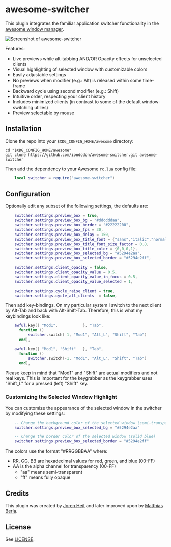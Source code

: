 # awesome-switcher

This plugin integrates the familiar application switcher functionality in the
[awesome window manager](https://github.com/awesomeWM/awesome).

![Screenshot of awesome-switcher](screenshot.gif)

Features:

- Live previews while alt-tabbing AND/OR Opacity effects for unselected clients
- Visual highlighting of selected window with customizable colors
- Easily adjustable settings
- No previews when modifier (e.g.: Alt) is released within some time-frame
- Backward cycle using second modifier (e.g.: Shift)
- Intuitive order, respecting your client history
- Includes minimized clients (in contrast to some of the default window-switching utilies)
- Preview selectable by mouse

## Installation

Clone the repo into your `$XDG_CONFIG_HOME/awesome` directory:

```Shell
cd "$XDG_CONFIG_HOME/awesome"
git clone https://github.com/iondodon/awesome-switcher.git awesome-switcher
```

Then add the dependency to your Awesome `rc.lua` config file:

```Lua
    local switcher = require("awesome-switcher")
```

## Configuration

Optionally edit any subset of the following settings, the defaults are:

```Lua
    switcher.settings.preview_box = true,                                 -- display preview-box
    switcher.settings.preview_box_bg = "#ddddddaa",                       -- background color
    switcher.settings.preview_box_border = "#22222200",                   -- border-color
    switcher.settings.preview_box_fps = 30,                               -- refresh framerate
    switcher.settings.preview_box_delay = 150,                            -- delay in ms
    switcher.settings.preview_box_title_font = {"sans","italic","normal"},-- the font for cairo
    switcher.settings.preview_box_title_font_size_factor = 0.8,           -- the font sizing factor
    switcher.settings.preview_box_title_color = {0,0,0,1},                -- the font color
    switcher.settings.preview_box_selected_bg = "#5294e2aa",              -- background color for selected client
    switcher.settings.preview_box_selected_border = "#5294e2ff",          -- border color for selected client

    switcher.settings.client_opacity = false,                             -- opacity for unselected clients
    switcher.settings.client_opacity_value = 0.5,                         -- alpha-value for any client
    switcher.settings.client_opacity_value_in_focus = 0.5,                -- alpha-value for the client currently in focus
    switcher.settings.client_opacity_value_selected = 1,                  -- alpha-value for the selected client

    switcher.settings.cycle_raise_client = true,                          -- raise clients on cycle
    switcher.settings.cycle_all_clients  = false,                          -- cycle through all clients
```

Then add key-bindings. On my particular system I switch to the next client by Alt-Tab and
back with Alt-Shift-Tab. Therefore, this is what my keybindings look like:

```Lua
    awful.key({ "Mod1",           }, "Tab",
      function ()
          switcher.switch( 1, "Mod1", "Alt_L", "Shift", "Tab")
      end),

    awful.key({ "Mod1", "Shift"   }, "Tab",
      function ()
          switcher.switch(-1, "Mod1", "Alt_L", "Shift", "Tab")
      end),
```

Please keep in mind that "Mod1" and "Shift" are actual modifiers and not real keys.
This is important for the keygrabber as the keygrabber uses "Shift_L" for a pressed (left) "Shift" key.

### Customizing the Selected Window Highlight

You can customize the appearance of the selected window in the switcher by modifying these settings:

```Lua
    -- Change the background color of the selected window (semi-transparent blue)
    switcher.settings.preview_box_selected_bg = "#5294e2aa"

    -- Change the border color of the selected window (solid blue)
    switcher.settings.preview_box_selected_border = "#5294e2ff"
```

The colors use the format "#RRGGBBAA" where:

- RR, GG, BB are hexadecimal values for red, green, and blue (00-FF)
- AA is the alpha channel for transparency (00-FF)
  - "aa" means semi-transparent
  - "ff" means fully opaque

## Credits

This plugin was created by [Joren Heit](https://github.com/jorenheit)
and later improved upon by [Matthias Berla](https://github.com/berlam).

## License

See [LICENSE](LICENSE).

